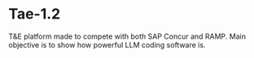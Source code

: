 # Tae-1.2
T&amp;E platform made to compete with both SAP Concur and RAMP. Main objective is to show how powerful LLM coding software is. 
